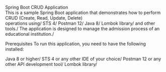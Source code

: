 Spring Boot CRUD Application</br>
This is a sample Spring Boot application that demonstrates how to perform CRUD (Create, Read, Update, Delete) <br>
operations using/
STS 4/
Postman 12/
Java 8/ 
Lombok library/
and other tools./
The application is designed to manage the admission process of an educational institution./

Prerequisites
To run this application, you need to have the following installed:

Java 8 or higher/
STS 4 or any other IDE of your choice/
Postman 12 or any other API development tool/
Lombok library/
